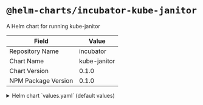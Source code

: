 # `@helm-charts/incubator-kube-janitor`

A Helm chart for running kube-janitor

| Field               | Value        |
| ------------------- | ------------ |
| Repository Name     | incubator    |
| Chart Name          | kube-janitor |
| Chart Version       | 0.1.0        |
| NPM Package Version | 0.1.0        |

<details>

<summary>Helm chart `values.yaml` (default values)</summary>

```yaml
image:
  repository: themagicalkarp/kube-janitor
  tag: v0.1.0
  pullPolicy: IfNotPresent

kubejanitor:
  annotation: kube.janitor.io
  dryrun: false
  expiration: 60
  namespace: ''
  pendingJobExpiration: 60
  verbose: true

cron:
  schedule: '*/1 * * * *'

resources:
  {}
  # limits:
  #   cpu: 200m
  #   memory: 100Mi
  # requests:
  #   cpu: 50m
  #   memory: 50Mi
```

</details>
